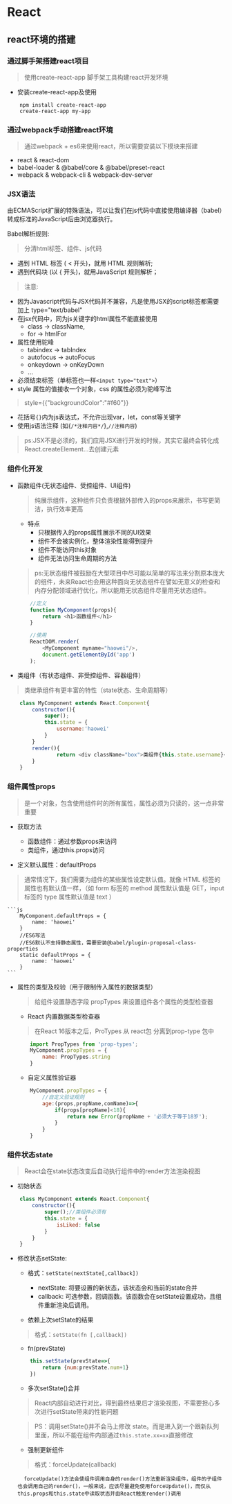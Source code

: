 # React

## react环境的搭建

### 通过脚手架搭建react项目

>使用create-react-app 脚手架工具构建react开发环境

* 安装create-react-app及使用
```base
    npm install create-react-app
    create-react-app my-app
```

### 通过webpack手动搭建react环境

>通过webpack + es6来使用react，所以需要安装以下模块来搭建

* react & react-dom
* babel-loader & @babel/core & @babel/preset-react
* webpack & webpack-cli & webpack-dev-server

### JSX语法
由ECMAScript扩展的特殊语法，可以让我们在js代码中直接使用编译器（babel）转成标准的JavaScript后由浏览器执行。

Babel解析规则:
>分清html标签、组件、js代码

* 遇到 HTML 标签 ( < 开头)，就用 HTML 规则解析;
* 遇到代码块 (以 { 开头)，就用JavaScript 规则解析；

>注意:
* 因为Javascript代码与JSX代码并不兼容，凡是使用JSX的script标签都需要加上 type="text/babel"
* 在jsx代码中，同为js关键字的html属性不能直接使用
    * class -> className,
    * for -> htmlFor
* 属性使用驼峰
    * tabindex -> tabIndex
    * autofocus -> autoFocus
    * onkeydown -> onKeyDown
    * ...
* 必须结束标签（单标签也一样`<input type="text">`）
* style 属性的值接收一个对象，css 的属性必须为驼峰写法
>style={{"backgroundColor":"#f60"}}
* 花括号`{}`内为js表达式，不允许出现var，let，const等关键字
* 使用js语法注释 (如{`/*注释内容*/`},`//注释内容`)

>ps:JSX不是必须的，我们应用JSX进行开发的时候，其实它最终会转化成React.createElement...去创建元素

### 组件化开发

* 函数组件(无状态组件、受控组件、UI组件)
    >纯展示组件，这种组件只负责根据外部传入的props来展示，书写更简洁，执行效率更高

    - 特点
        - 只根据传入的props属性展示不同的UI效果
        - 组件不会被实例化，整体渲染性能得到提升
        - 组件不能访问this对象
        - 组件无法访问生命周期的方法

    >ps:无状态组件被鼓励在大型项目中尽可能以简单的写法来分割原本庞大的组件，未来React也会用这种面向无状态组件在譬如无意义的检查和内存分配领域进行优化，所以能用无状态组件尽量用无状态组件。

    ```js
        //定义
        function MyComponent(props){
            return <h1>函数组件</h1>
        }

        //使用
        ReactDOM.render(
            <MyComponent myname="haowei"/>,
            document.getElementById('app')
        );
    ```

* 类组件（有状态组件、非受控组件、容器组件）
>类继承组件有更丰富的特性（state状态、生命周期等）

```js
    class MyComponent extends React.Component{
        constructor(){
            super();
            this.state = {
                username:'haowei'
            }
        }
        render(){
                return <div className="box">类组件{this.state.username}</div>
        }
    }
```

### 组件属性props

>是一个对象，包含使用组件时的所有属性，属性必须为只读的，这一点非常重要

* 获取方法
    - 函数组件：通过参数props来访问
    - 类组件，通过this.props访问

* 定义默认属性：defaultProps
>通常情况下，我们需要为组件的某些属性设定默认值。就像 HTML 标签的属性也有默认值一样，（如 form 标签的 method 属性默认值是 GET，input 标签的 type 属性默认值是 text ）

    ```js
        MyComponent.defaultProps = {
            name: 'haowei'
        }
        //ES6写法
        //ES6默认不支持静态属性，需要安装@babel/plugin-proposal-class-properties
        static defaultProps = {
            name: 'haowei'
        }
    ```

* 属性的类型及校验（用于限制传入属性的数据类型）
    >给组件设置静态字段 propTypes 来设置组件各个属性的类型检查器

    - React 内置数据类型检查器
    >在React 16版本之后，ProTypes 从 react包 分离到prop-type 包中
    ```js
        import PropTypes from 'prop-types';
        MyComponent.propTypes = {
            name: PropTypes.string
        }
    ```

    - 自定义属性验证器
    ```js
        MyComponent.propTypes = {
            //自定义验证规则
            age:(props,propName,comName)=>{
                if(props[propName]<18){
                    return new Error(propName + '必须大于等于18岁');
                }
            }
        }
    ```

### 组件状态state

>React会在state状态改变后自动执行组件中的render方法渲染视图

* 初始状态
```js
    class MyComponent extends React.Component{
        constructor(){
            super();//类组件必须有
            this.state = {
                isLiked: false
            }
        }
    }
```

* 修改状态setState:
    * 格式：`setState(nextState[,callback])`
        - nextState: 将要设置的新状态，该状态会和当前的state合并
        - callback: 可选参数，回调函数。该函数会在setState设置成功，且组件重新渲染后调用。

    * 依赖上次setState的结果
    >格式：`setState(fn [,callback])`
    * fn(prevState)

    ```js
        this.setState(prevState=>{
            return {num:prevState.num+1}
        })
    ```

    * 多次setState()合并
    > React内部自动进行对比，得到最终结果后才渲染视图，不需要担心多次进行setState带来的性能问题

    >PS：调用setState()并不会马上修改 state。而是进入到一个跟新队列里面，所以不能在组件内部通过`this.state.xx=xx`直接修改

    * 强制更新组件
    >格式：forceUpdate(callback)

        forceUpdate()方法会使组件调用自身的render()方法重新渲染组件，组件的子组件也会调用自己的render()，一般来说，应该尽量避免使用forceUpdate()，而仅从this.props和this.state中读取状态并由React触发render()调用   